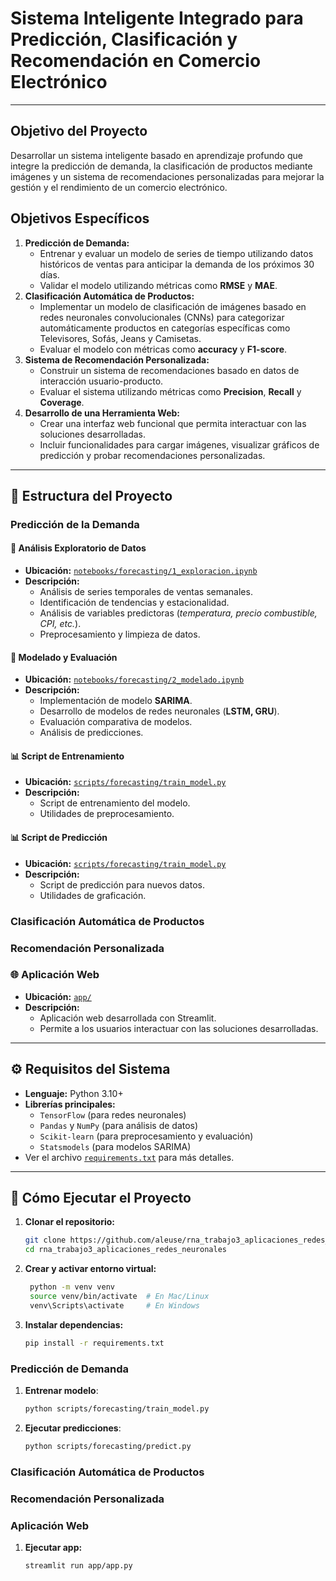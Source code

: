 # Sistema Inteligente Integrado para Predicción, Clasificación y Recomendación en Comercio Electrónico

---

## **Objetivo del Proyecto**

Desarrollar un sistema inteligente basado en aprendizaje profundo que integre la predicción de demanda, la clasificación de productos mediante imágenes y un sistema de recomendaciones personalizadas para mejorar la gestión y el rendimiento de un comercio electrónico.

## **Objetivos Específicos**

1. **Predicción de Demanda:**
    - Entrenar y evaluar un modelo de series de tiempo utilizando datos históricos de ventas para anticipar la demanda de los próximos 30 días.
    - Validar el modelo utilizando métricas como **RMSE** y **MAE**.
2. **Clasificación Automática de Productos:**
    - Implementar un modelo de clasificación de imágenes basado en redes neuronales convolucionales (CNNs) para categorizar automáticamente productos en categorías específicas como Televisores, Sofás, Jeans y Camisetas.
    - Evaluar el modelo con métricas como **accuracy** y **F1-score**.
3. **Sistema de Recomendación Personalizada:**
    - Construir un sistema de recomendaciones basado en datos de interacción usuario-producto.
    - Evaluar el sistema utilizando métricas como **Precision**, **Recall** y **Coverage**.
4. **Desarrollo de una Herramienta Web:**
    - Crear una interfaz web funcional que permita interactuar con las soluciones desarrolladas.
    - Incluir funcionalidades para cargar imágenes, visualizar gráficos de predicción y probar recomendaciones personalizadas.

---

## 📂 **Estructura del Proyecto**

### Predicción de la Demanda

#### 📝 Análisis Exploratorio de Datos
- **Ubicación:** [`notebooks/forecasting/1_exploracion.ipynb`](notebooks/forecasting/1_exploracion.ipynb) 
- **Descripción:**
  - Análisis de series temporales de ventas semanales.
  - Identificación de tendencias y estacionalidad.
  - Análisis de variables predictoras (*temperatura, precio combustible, CPI, etc.*).
  - Preprocesamiento y limpieza de datos.

#### 🤖 Modelado y Evaluación
- **Ubicación:** [`notebooks/forecasting/2_modelado.ipynb`](notebooks/forecasting/2_modelado.ipynb) 
- **Descripción:**
  - Implementación de modelo **SARIMA**.
  - Desarrollo de modelos de redes neuronales (**LSTM, GRU**).
  - Evaluación comparativa de modelos.
  - Análisis de predicciones.

#### 📊 Script de Entrenamiento 
- **Ubicación:** [`scripts/forecasting/train_model.py`](scripts/forecasting/train_model.py) 
- **Descripción:**
  - Script de entrenamiento del modelo.
  - Utilidades de preprocesamiento.

#### 📊 Script de Predicción 
- **Ubicación:** [`scripts/forecasting/train_model.py`](scripts/forecasting/train_model.py) 
- **Descripción:**
  - Script de predicción para nuevos datos.
  - Utilidades de graficación.

### Clasificación Automática de Productos

### Recomendación Personalizada

### 🌐 **Aplicación Web**
- **Ubicación:** [`app/`](app/)  
- **Descripción:** 
  - Aplicación web desarrollada con Streamlit.
  - Permite a los usuarios interactuar con las soluciones desarrolladas.

---

## ⚙️ Requisitos del Sistema
- **Lenguaje:** Python 3.10+
- **Librerías principales:**
  - `TensorFlow` (para redes neuronales)
  - `Pandas` y `NumPy` (para análisis de datos)
  - `Scikit-learn` (para preprocesamiento y evaluación)
  - `Statsmodels` (para modelos SARIMA)
- Ver el archivo [`requirements.txt`](requirements.txt) para más detalles.

---


## 🚀 Cómo Ejecutar el Proyecto

1. **Clonar el repositorio:**
   ```bash
   git clone https://github.com/aleuse/rna_trabajo3_aplicaciones_redes_neuronales.git
   cd rna_trabajo3_aplicaciones_redes_neuronales
   ```

2. **Crear y activar entorno virtual:**
   ```bash
    python -m venv venv
    source venv/bin/activate  # En Mac/Linux
    venv\Scripts\activate     # En Windows
   ```

3. **Instalar dependencias:**
    ```bash
    pip install -r requirements.txt
   ```

### Predicción de Demanda

1. **Entrenar modelo**:
    ```bash
    python scripts/forecasting/train_model.py
   ```

2. **Ejecutar predicciones**:
    ```bash
    python scripts/forecasting/predict.py
   ```

### Clasificación Automática de Productos

### Recomendación Personalizada

### Aplicación Web

1. **Ejecutar app:**
    ```bash
    streamlit run app/app.py
   ```